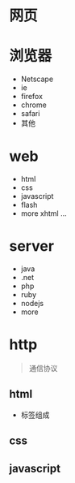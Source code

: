 
# 网页
>

# 浏览器

- Netscape
- ie
- firefox
- chrome
- safari
- 其他


# web

- html
- css
- javascript
- flash
- more xhtml ...

# server
- java
- .net
- php
- ruby
- nodejs
- more


# http
> 通信协议




## html
- 标签组成


## css
## javascript
